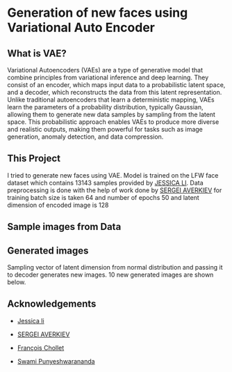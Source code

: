 
# Generation of new faces using Variational Auto Encoder
## What is VAE?
Variational Autoencoders (VAEs) are a type of generative model that combine principles from variational inference and deep learning. They consist of an encoder, which maps input data to a probabilistic latent space, and a decoder, which reconstructs the data from this latent representation. Unlike traditional autoencoders that learn a deterministic mapping, VAEs learn the parameters of a probability distribution, typically Gaussian, allowing them to generate new data samples by sampling from the latent space. This probabilistic approach enables VAEs to produce more diverse and realistic outputs, making them powerful for tasks such as image generation, anomaly detection, and data compression.

## This Project
I tried to generate new faces using VAE. Model is trained on the LFW face dataset which contains 13143 samples provided by [JESSICA LI](https://www.kaggle.com/datasets/jessicali9530/lfw-dataset).
Data preprocessing is done with the help of work done by [SERGEI AVERKIEV](https://www.kaggle.com/code/averkij/variational-autoencoder-and-faces-generation#Explore-the-data)
for training batch size is taken 64 and number of epochs 50 and latent dimension of encoded image is 128

## Sample images from Data



## Generated images
Sampling vector of latent dimension from normal distribution and passing it to decoder generates new images.
10 new generated images are shown below.




## Acknowledgements

 - [Jessica li](https://www.kaggle.com/datasets/jessicali9530/lfw-dataset)
 - [SERGEI AVERKIEV](https://www.kaggle.com/code/averkij/variational-autoencoder-and-faces-generation#Explore-the-data)
 - [François Chollet](https://keras.io/examples/generative/vae/)

 - [Swami Punyeshwarananda](https://cs.rkmvu.ac.in/faculty/)